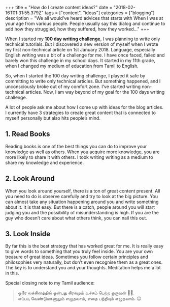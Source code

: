 +++
title = "How do I create content ideas?"
date = "2018-02-16T01:31:55.379Z"
tags = ["content", "ideas"]
categories = ["blogging"]
description = "We all would’ve heard advices that starts with When I was at your age from various people. People usually say this dialog and continue to add how they struggled, how they suffered, how they worked…"
+++

When I started my **100 day writing challenge**, I was planning to write only technical tutorials. But I discovered a new version of myself when I wrote my first non-technical article on 1st January 2018. Language, especially English writing was a bit of a challenge for me. I have once faced, failed and barely won this challenge in my school days. It started in my 11th grade, when I changed my medium of education from Tamil to English.

So, when I started the 100 day writing challenge, I played it safe by committing to write only technical articles. But something happened, and I unconsciously broke out of my comfort zone. I’ve started writing non-technical articles. Now, I am way beyond of my goal for the 100 days writing challenge.

A lot of people ask me about how I come up with ideas for the blog articles. I currently have 3 strategies to create great content that is connected to myself personally but also hits people’s mind.

## 1. Read Books
Reading books is one of the best things you can do to improve your knowledge as well as others. When you acquire more knowledge, you are more likely to share it with others. I took writing writing as a medium to share my knowledge and experience.

## 2. Look Around
When you look around yourself, there is a ton of great content present. All you need to do is observe carefully and try to look at the big picture. You can almost take any situation happening around you and write something about it. It is that easy. But there is a catch, people around you will start judging you and the possibility of misunderstanding is high. If you are the guy who doesn’t care about what others think, you can nail this out.

## 3. Look Inside
By far this is the best strategy that has worked great for me. It is really easy to give words to something that you truly feel inside. You are your own treasure of great ideas. Sometimes you follow certain principles and philosophies very naturally, but don’t even recognise them as a great ones. The key is to understand you and your thoughts. Meditation helps me a lot in this.

Special closing note to my Tamil audience:

> ஒரே லக்கினத்தில் ஒன்பது கிரகமும் உச்சம் பெற்ற ஒருவன் ☝🏼.<br> எப்படி வேண்டுமானாலும் எழுதலாம், எதை பற்றியும் எழுதலாம். 😉

